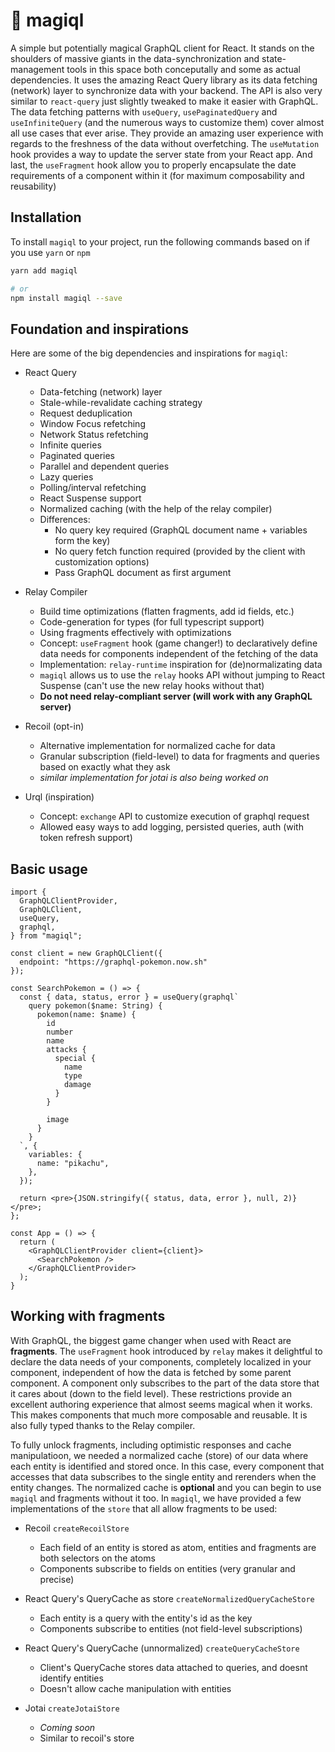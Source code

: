 # 🧙 magiql

A simple but potentially magical GraphQL client for React. It stands on the shoulders of massive giants in the data-synchronization and state-management tools in this space both conceputally and some as actual dependencies. It uses the amazing React Query library as its data fetching (network) layer to synchronize data with your backend. The API is also very similar to `react-query` just slightly tweaked to make it easier with GraphQL. The data fetching patterns with `useQuery`, `usePaginatedQuery` and `useInfiniteQuery` (and the numerous ways to customize them) cover almost all use cases that ever arise. They provide an amazing user experience with regards to the freshness of the data without overfetching. The `useMutation` hook provides a way to update the server state from your React app. And last, the `useFragment` hook allow you to properly encapsulate the date requirements of a component within it (for maximum composability and reusability)

## Installation

To install `magiql` to your project, run the following commands based on if you use `yarn` or `npm`
```sh
yarn add magiql

# or
npm install magiql --save
```

## Foundation and inspirations
Here are some of the big dependencies and inspirations for `magiql`:

* React Query
  * Data-fetching (network) layer
  * Stale-while-revalidate caching strategy
  * Request deduplication
  * Window Focus refetching
  * Network Status refetching
  * Infinite queries
  * Paginated queries
  * Parallel and dependent queries
  * Lazy queries
  * Polling/interval refetching
  * React Suspense support
  * Normalized caching (with the help of the relay compiler)
  * Differences:
     * No query key required (GraphQL document name + variables form the key)
     * No query fetch function required (provided by the client with customization options)
     * Pass GraphQL document as first argument
 
* Relay Compiler
  * Build time optimizations (flatten fragments, add id fields, etc.)
  * Code-generation for types (for full typescript support)
  * Using fragments effectively with optimizations
  * Concept: `useFragment` hook (game changer!) to declaratively define data needs for components independent of the fetching of the data
  * Implementation: `relay-runtime` inspiration for (de)normalizating data
  * `magiql` allows us to use the `relay` hooks API without jumping to React Suspense (can't use the new relay hooks without that)
  * **Do not need relay-compliant server (will work with any GraphQL server)**
  
  
* Recoil (opt-in)
  * Alternative implementation for normalized cache for data
  * Granular subscription (field-level) to data for fragments and queries based on exactly what they ask
  * _similar implementation for jotai is also being worked on_
  
* Urql (inspiration)
  * Concept: `exchange` API to customize execution of graphql request
  * Allowed easy ways to add logging, persisted queries, auth (with token refresh support)

## Basic usage

```tsx
import {
  GraphQLClientProvider,
  GraphQLClient,
  useQuery,
  graphql,
} from "magiql";

const client = new GraphQLClient({
  endpoint: "https://graphql-pokemon.now.sh"
});

const SearchPokemon = () => {
  const { data, status, error } = useQuery(graphql`
    query pokemon($name: String) {
      pokemon(name: $name) {
        id
        number
        name
        attacks {
          special {
            name
            type
            damage
          }
        }

        image
      }
    }
  `, {
    variables: {
      name: "pikachu",
    },
  });

  return <pre>{JSON.stringify({ status, data, error }, null, 2)}</pre>;
};

const App = () => {
  return (
    <GraphQLClientProvider client={client}>
      <SearchPokemon />
    </GraphQLClientProvider>
  );
}

```

## Working with fragments

With GraphQL, the biggest game changer when used with React are __fragments__. The `useFragment` hook introduced by `relay` makes it delightful to declare the data needs of your components, completely localized in your component, independent of how the data is fetched by some parent component. A component only subscribes to the part of the data store that it cares about (down to the field level). These restrictions provide an excellent authoring experience that almost seems magical when it works. This makes components that much more composable and reusable. It is also fully typed thanks to the Relay compiler. 

To fully unlock fragments, including optimistic responses and cache manipulatioon, we needed a normalized cache (store) of our data where each entity is identified and stored once. In this case, every component that accesses that data subscribes to the single entity and rerenders when the entity changes. The normalized cache is **optional** and you can begin to use `magiql` and fragments without it too. In `magiql`, we have provided a few implementations of the `store` that all allow fragments to be used:

* Recoil `createRecoilStore`
   * Each field of an entity is stored as atom, entities and fragments are both selectors on the atoms
   * Components subscribe to fields on entities (very granular and precise)
   
* React Query's QueryCache as store `createNormalizedQueryCacheStore`
   * Each entity is a query with the entity's id as the key
   * Components subscribe to entities (not field-level subscriptions)
   
* React Query's QueryCache (unnormalized) `createQueryCacheStore`
   * Client's QueryCache stores data attached to queries, and doesnt identify entities
   * Doesn't allow cache manipulation with entities
   
* Jotai `createJotaiStore`
  * _Coming soon_
  * Similar to recoil's store

